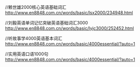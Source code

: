 //赖世雄2000核心英语基础词汇
http://www.en8848.com.cn/words/basic/lsx2000/234948.html


//刘毅英语单词记忆突破英语基础词汇3000
http://www.en8848.com.cn/words/basic/lyjc3000/252452.html


//听故事学4000英语基本词汇
http://www.en8848.com.cn/words/basic/4000essential/?auto=1

//实用英语口语1000句
http://www.en8848.com.cn/words/basic/4000essential/?auto=1
